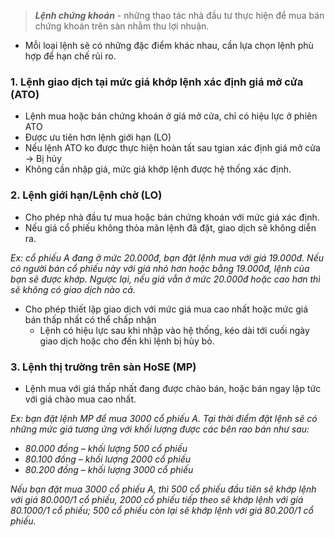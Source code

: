 > **_Lệnh chứng khoán_** - những thao tác nhà đầu tư thực hiện để mua bán chứng khoán trên sàn nhằm thu lợi nhuận.

* Mỗi loại lệnh sẽ có những đặc điểm khác nhau, cần lựa chọn lệnh phù hợp để hạn chế rủi ro.

### 1. Lệnh giao dịch tại mức giá khớp lệnh xác định giá mở cửa (ATO)
* Lệnh mua hoặc bán chứng khoán ở giá mở cửa, chỉ có hiệu lực ở phiên ATO
* Được ưu tiên hơn lệnh giới hạn (LO)
* Nếu lệnh ATO ko được thực hiện hoàn tất sau tgian xác định giá mở cửa -> Bị hủy
* Không cần nhập giá, mức giá khớp lệnh được hệ thống xác định.

### 2. Lệnh giới hạn/Lệnh chờ (LO)
* Cho phép nhà đầu tư mua hoặc bán chứng khoán với mức giá xác định.
* Nếu giá cổ phiếu không thỏa mãn lệnh đã đặt, giao dịch sẽ không diễn ra.

_Ex: cổ phiếu A đang ở mức 20.000đ, bạn đặt lệnh mua với giá 19.000đ. Nếu có người bán cổ phiếu này với giá nhỏ hơn hoặc bằng 19.000đ, lệnh của bạn sẽ được khớp. Ngược lại, nếu giá vẫn ở mức 20.000đ hoặc cao hơn thì sẽ không có giao dịch nào cả._

* Cho phép thiết lập giao dịch với mức giá mua cao nhất hoặc mức giá bán thấp nhất có thể chấp nhận
  * Lệnh có hiệu lực sau khi nhập vào hệ thống, kéo dài tới cuối ngày giao dịch hoặc cho đến khi lệnh bị hủy bỏ.

### 3. Lệnh thị trường trên sàn HoSE (MP)
* Lệnh mua với giá thấp nhất đang được chào bán, hoặc bán ngay lập tức với giá chào mua cao nhất.

_Ex: bạn đặt lệnh MP để mua 3000 cổ phiếu A. Tại thời điểm đặt lệnh sẽ có những mức giá tương ứng với khối lượng được các bên rao bán như sau:_
* _80.000 đồng – khối lượng 500 cổ phiếu_
* _80.100 đồng – khối lượng 2000 cổ phiếu_
* _80.200 đồng – khối lượng 3000 cổ phiếu_

_Nếu bạn đặt mua 3000 cổ phiếu A, thì 500 cổ phiếu đầu tiên sẽ khớp lệnh với giá 80.000/1 cổ phiếu, 2000 cổ phiếu tiếp theo sẽ khớp lệnh với giá 80.1000/1 cổ phiếu; 500 cổ phiếu còn lại sẽ khớp lệnh với giá 80.200/1 cổ phiếu._

